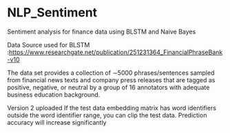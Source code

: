 # NLP_Sentiment
Sentiment analysis for finance data  using BLSTM and Naive Bayes 

Data Source used for BLSTM :https://www.researchgate.net/publication/251231364_FinancialPhraseBank-v10

The data set provides a collection of ∼5000 phrases/sentences sampled from financial news texts and company press releases that are tagged as positive, negative, or neutral by a group of 16
annotators with adequate business education background.


Version 2 uploaded
If the test data embedding matrix has word identifiers outside the word identifier range, you can clip the test data. Prediction accuracy will increase significantly
